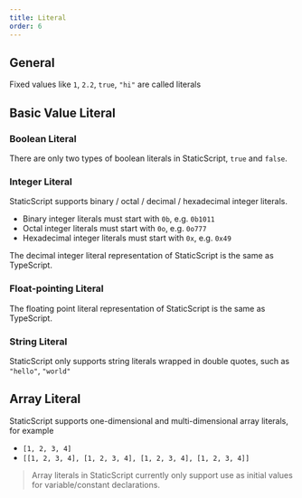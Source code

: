 ```yaml
---
title: Literal
order: 6
---
```


## General

Fixed values like `1`, `2.2`, `true`, `"hi"` are called literals

## Basic Value Literal

### Boolean Literal

There are only two types of boolean literals in StaticScript, `true` and `false`.

### Integer Literal

StaticScript supports binary / octal / decimal / hexadecimal integer literals.

- Binary integer literals must start with `0b`, e.g. `0b1011`
- Octal integer literals must start with `0o`, e.g. `0o777`
- Hexadecimal integer literals must start with `0x`, e.g. `0x49`

The decimal integer literal representation of StaticScript is the same as TypeScript.

### Float-pointing Literal

The floating point literal representation of StaticScript is the same as TypeScript.

### String Literal

StaticScript only supports string literals wrapped in double quotes, such as `"hello"`, `"world"`

## Array Literal

StaticScript supports one-dimensional and multi-dimensional array literals, for example

- `[1, 2, 3, 4]`
- `[[1, 2, 3, 4], [1, 2, 3, 4], [1, 2, 3, 4], [1, 2, 3, 4]]`

> Array literals in StaticScript currently only support use as initial values for variable/constant declarations.
